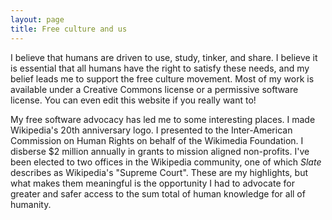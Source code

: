 ```yaml
---
layout: page
title: Free culture and us
---
```

I believe that humans are driven to use, study, tinker, and share. I believe it is essential that all humans have the right to satisfy these needs, and my belief leads me to support the free culture movement. Most of my work is available under a Creative Commons license or a permissive software license. You can even edit this website if you really want to!

My free software advocacy has led me to some interesting places. I made Wikipedia's 20th anniversary logo. I presented to the Inter-American Commission on Human Rights on behalf of the Wikimedia Foundation. I disberse $2 million annually in grants to mission aligned non-profits. I've been elected to two offices in the Wikipedia community, one of which *Slate* describes as Wikipedia's "Supreme Court". These are my highlights, but what makes them meaningful is the opportunity I had to advocate for greater and safer access to the sum total of human knowledge for all of humanity.
